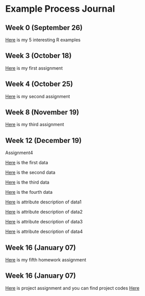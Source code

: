 # Example Process Journal

## Week 0 (September 26)

[Here](files/interesting_examples.html) is my 5 interesting R examples

## Week 3 (October 18)

[Here](files/Homework1-IE582.html) is my first assignment

## Week 4 (October 25)

[Here](files/IE582_Homework2.html) is my second assignment

## Week 8 (November 19)

[Here](files/IE582_Fall2018_Homework3.html) is my third assignment

## Week 12 (December 19)
Assignment4

[Here](files/Classification-Data1.html) is the first data

[Here](files/Classification-Data2.html) is the second data

[Here](files/Classification-Data3.html) is the third data

[Here](files/Regression-Data4.html) is the fourth data

[Here](files/Desc1.txt) is attribute description of data1

[Here](files/Desc2.txt) is attribute description of data2

[Here](files/Description3.txt) is attribute description of data3

[Here](files/Description4.txt) is attribute description of data4

## Week 16 (January 07)

[Here](files/Homework5.html) is my fifth homework assignment

## Week 16 (January 07)

[Here](files/IE582project1.html) is project assignment and you can find project codes [Here](files/582project.zip)


